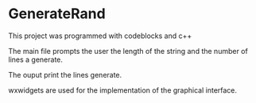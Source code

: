 # GenerateRand
This project was programmed with codeblocks and c++

The main file prompts the user the length of the string and the number of lines a generate.

The ouput print the lines generate.

wxwidgets are used for the implementation of the graphical interface.